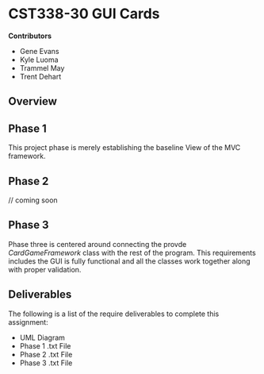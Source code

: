 # CST338-30 GUI Cards

**Contributors** 
- Gene Evans
- Kyle Luoma
- Trammel May
- Trent Dehart

## Overview

## Phase 1

This project phase is merely establishing the baseline View of the MVC framework.

## Phase 2

// coming soon

## Phase 3

Phase three is centered around connecting the provde *CardGameFramework* class with the rest of the program.
This requirements includes the GUI is fully functional and all the classes work together along with proper validation.

## Deliverables

The following is a list of the require deliverables to complete this assignment: 

- UML Diagram 
- Phase 1 .txt File
- Phase 2 .txt File
- Phase 3 .txt File
